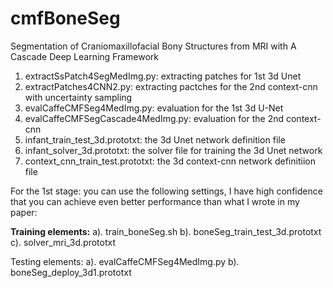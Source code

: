 # cmfBoneSeg
Segmentation of Craniomaxillofacial Bony Structures from MRI with A Cascade Deep Learning Framework

1. extractSsPatch4SegMedImg.py: extracting patches for 1st 3d Unet
2. extractPatches4CNN2.py: extracting pactches for the 2nd context-cnn with uncertainty sampling
3. evalCaffeCMFSeg4MedImg.py: evaluation for the 1st 3d U-Net
4. evalCaffeCMFSegCascade4MedImg.py: evaluation for the 2nd context-cnn
5. infant_train_test_3d.prototxt: the 3d Unet network definition file
6. infant_solver_3d.prototxt: the solver file for training the 3d Unet network
7. context_cnn_train_test.prototxt: the 3d context-cnn network definitiion file


For the 1st stage: you can use the following settings, I have high confidence that you can achieve even better performance than what I wrote in my paper:

<B>Training elements:</B>
  a). train_boneSeg.sh
  b). boneSeg_train_test_3d.prototxt
  c). solver_mri_3d.prototxt

Testing elements:
  a). evalCaffeCMFSeg4MedImg.py
  b). boneSeg_deploy_3d1.prototxt
